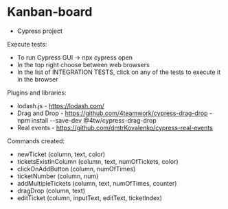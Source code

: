 # Kanban-board
- Cypress project

Execute tests:
- To run Cypress GUI -> npx cypress open
- In the top right choose between web browsers
- In the list of INTEGRATION TESTS, click on any of the tests to execute it in the browser

Plugins and libraries:
- lodash.js - https://lodash.com/
- Drag and Drop - https://github.com/4teamwork/cypress-drag-drop - npm install --save-dev @4tw/cypress-drag-drop
- Real events - https://github.com/dmtrKovalenko/cypress-real-events

Commands created:
- newTicket (column, text, color)
- ticketsExistInColumn (column, text, numOfTickets, color)
- clickOnAddButton (column, numOfTimes)
- ticketNumber (column, num)
- addMultipleTickets (column, text, numOfTimes, counter)
- dragDrop (column, text)
- editTicket (column, inputText, editText, ticketIndex)